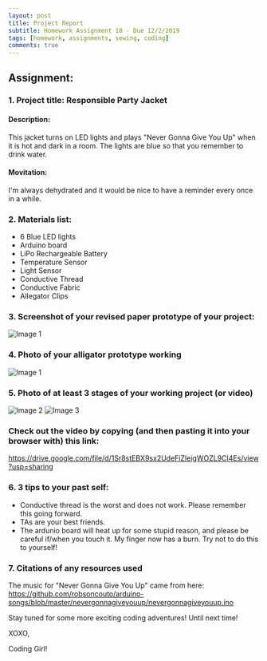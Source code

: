 ```yaml
---
layout: post
title: Project Report 
subtitle: Homework Assignment 18 - Due 12/2/2019
tags: [homework, assignments, sewing, coding]
comments: true
---
```


## Assignment:
### 1. Project title: Responsible Party Jacket
#### Description: 
This jacket turns on LED lights and plays "Never Gonna Give You Up" when it is hot and dark in a room. The lights are blue so that you remember to drink water.
#### Movitation: 
I'm always dehydrated and it would be nice to have a reminder every once in a while. 

### 2. Materials list: 
 * 6 Blue LED lights 
 * Arduino board 
 * LiPo Rechargeable Battery
 * Temperature Sensor
 * Light Sensor 
 * Conductive Thread
 * Conductive Fabric 
 * Allegator Clips

### 3. Screenshot of your revised paper prototype of your project:
![Image 1](https://nicollemac17.github.io/img/updated-paper-prototype.jpg)

### 4. Photo of your alligator prototype working
![Image 1](https://nicollemac17.github.io/img/IMG_3842.jpg)

### 5. Photo of at least 3 stages of your working project (or video)
![Image 2](https://nicollemac17.github.io/img/IMG_8892.jpg)
![Image 3](https://nicollemac17.github.io/img/IMG_0571.jpg)

### Check out the video by copying (and then pasting it into your browser with) this link: 
https://drive.google.com/file/d/1Sr8stEBX9sx2UdeFiZIeigWOZL9CI4Es/view?usp=sharing


### 6. 3 tips to your past self: 
 * Conductive thread is the worst and does not work. Please remember this going forward. 
 * TAs are your best friends. 
 * The ardunio board will heat up for some stupid reason, and please be careful if/when you touch it. My finger now has a burn. Try not to do this to yourself! 

### 7. Citations of any resources used
The music for "Never Gonna Give You Up" came from here: https://github.com/robsoncouto/arduino-songs/blob/master/nevergonnagiveyouup/nevergonnagiveyouup.ino

Stay tuned for some more exciting coding adventures! Until next time!

XOXO,

Coding Girl! 
